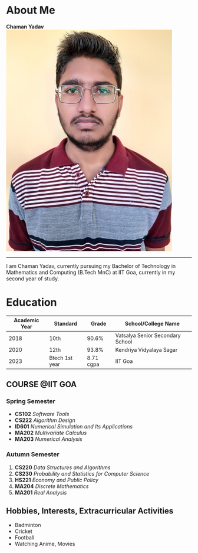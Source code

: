 


# About Me
**Chaman Yadav**  
![Chaman Yadav](https://raw.githubusercontent.com/chaman-yadav/chaman-yadav.github.io/main/image.jpg)

--- 
I am Chaman Yadav, currently pursuing my Bachelor of Technology in Mathematics and Computing (B.Tech MnC) at IIT Goa, currently in my second year of study.
# Education 
| Academic Year | Standard | Grade | School/College Name |
|---------------|----------|-------|---------------------|
| 2018 | 10th | 90.6%| Vatsalya Senior Secondary School
| 2020 | 12th |93.8% |Kendriya Vidyalaya Sagar |
| 2023 | Btech 1st year |8.71 cgpa |IIT Goa |




## COURSE @IIT GOA
### Spring Semester 
 -  **CS102**      *Software Tools*
 - **CS222** *Algorithm Design*
 - **ID601** *Numerical Simulation and Its Applications*
 - **MA202** *Multivariate Calculus*
 - **MA203** *Numerical Analysis*
 
### Autumn Semester 
 1. **CS220**      *Data Structures and Algorithms*
 2. **CS230** *Probability and Statistics for Computer Science*
 3. **HS221** *Economy and Public Policy*
 4. **MA204** *Discrete Mathematics*
5. **MA201** *Real Analysis*


## Hobbies, Interests, Extracurricular Activities
- Badminton
- Cricket
- Football
- Watching Anime, Movies
